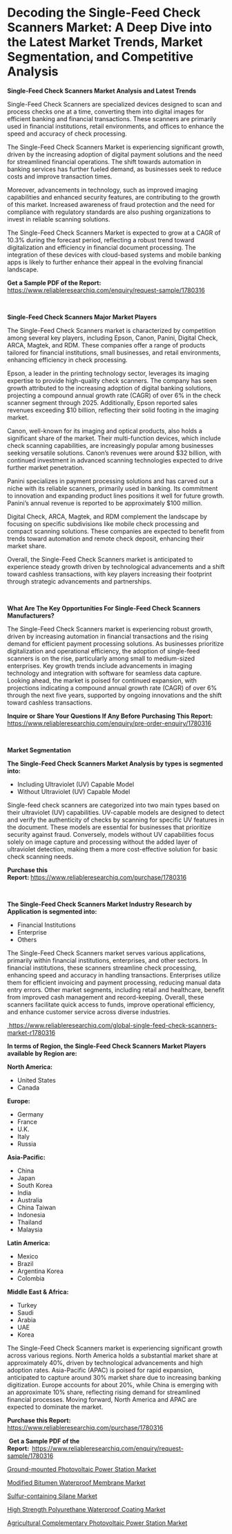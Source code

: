 <p><h1>Decoding the Single-Feed Check Scanners Market: A Deep Dive into the Latest Market Trends, Market Segmentation, and Competitive Analysis</h1></p><p><strong>Single-Feed Check Scanners Market Analysis and Latest Trends</strong></p>
<p><p>Single-Feed Check Scanners are specialized devices designed to scan and process checks one at a time, converting them into digital images for efficient banking and financial transactions. These scanners are primarily used in financial institutions, retail environments, and offices to enhance the speed and accuracy of check processing. </p><p>The Single-Feed Check Scanners Market is experiencing significant growth, driven by the increasing adoption of digital payment solutions and the need for streamlined financial operations. The shift towards automation in banking services has further fueled demand, as businesses seek to reduce costs and improve transaction times. </p><p>Moreover, advancements in technology, such as improved imaging capabilities and enhanced security features, are contributing to the growth of this market. Increased awareness of fraud protection and the need for compliance with regulatory standards are also pushing organizations to invest in reliable scanning solutions.</p><p>The Single-Feed Check Scanners Market is expected to grow at a CAGR of 10.3% during the forecast period, reflecting a robust trend toward digitalization and efficiency in financial document processing. The integration of these devices with cloud-based systems and mobile banking apps is likely to further enhance their appeal in the evolving financial landscape.</p></p>
<p><strong>Get a Sample PDF of the Report:&nbsp;</strong> <a href="https://www.reliableresearchiq.com/enquiry/request-sample/1780316?utm_campaign=1088&utm_medium=2&utm_source=Github&utm_content=ia&utm_term=25032025&utm_id=single-feed-check-scanners">https://www.reliableresearchiq.com/enquiry/request-sample/1780316</a></p>
<p>&nbsp;</p>
<p><strong>Single-Feed Check Scanners Major Market Players</strong></p>
<p><p>The Single-Feed Check Scanners market is characterized by competition among several key players, including Epson, Canon, Panini, Digital Check, ARCA, Magtek, and RDM. These companies offer a range of products tailored for financial institutions, small businesses, and retail environments, enhancing efficiency in check processing.</p><p>Epson, a leader in the printing technology sector, leverages its imaging expertise to provide high-quality check scanners. The company has seen growth attributed to the increasing adoption of digital banking solutions, projecting a compound annual growth rate (CAGR) of over 6% in the check scanner segment through 2025. Additionally, Epson reported sales revenues exceeding $10 billion, reflecting their solid footing in the imaging market.</p><p>Canon, well-known for its imaging and optical products, also holds a significant share of the market. Their multi-function devices, which include check scanning capabilities, are increasingly popular among businesses seeking versatile solutions. Canon’s revenues were around $32 billion, with continued investment in advanced scanning technologies expected to drive further market penetration.</p><p>Panini specializes in payment processing solutions and has carved out a niche with its reliable scanners, primarily used in banking. Its commitment to innovation and expanding product lines positions it well for future growth. Panini’s annual revenue is reported to be approximately $100 million.</p><p>Digital Check, ARCA, Magtek, and RDM complement the landscape by focusing on specific subdivisions like mobile check processing and compact scanning solutions. These companies are expected to benefit from trends toward automation and remote check deposit, enhancing their market share.</p><p>Overall, the Single-Feed Check Scanners market is anticipated to experience steady growth driven by technological advancements and a shift toward cashless transactions, with key players increasing their footprint through strategic advancements and partnerships.</p></p>
<p>&nbsp;</p>
<p><strong>What Are The Key Opportunities For Single-Feed Check Scanners Manufacturers?</strong></p>
<p><p>The Single-Feed Check Scanners market is experiencing robust growth, driven by increasing automation in financial transactions and the rising demand for efficient payment processing solutions. As businesses prioritize digitalization and operational efficiency, the adoption of single-feed scanners is on the rise, particularly among small to medium-sized enterprises. Key growth trends include advancements in imaging technology and integration with software for seamless data capture. Looking ahead, the market is poised for continued expansion, with projections indicating a compound annual growth rate (CAGR) of over 6% through the next five years, supported by ongoing innovations and the shift toward cashless transactions.</p></p>
<p><strong>Inquire or Share Your Questions If Any Before Purchasing This Report:</strong> <a href="https://www.reliableresearchiq.com/enquiry/pre-order-enquiry/1780316?utm_campaign=1088&utm_medium=2&utm_source=Github&utm_content=ia&utm_term=25032025&utm_id=single-feed-check-scanners">https://www.reliableresearchiq.com/enquiry/pre-order-enquiry/1780316</a></p>
<p>&nbsp;</p>
<p><strong>Market Segmentation</strong></p>
<p><strong>The Single-Feed Check Scanners Market Analysis by types is segmented into:</strong></p>
<p><ul><li>Including Ultraviolet (UV) Capable Model</li><li>Without Ultraviolet (UV) Capable Model</li></ul></p>
<p><p>Single-feed check scanners are categorized into two main types based on their ultraviolet (UV) capabilities. UV-capable models are designed to detect and verify the authenticity of checks by scanning for specific UV features in the document. These models are essential for businesses that prioritize security against fraud. Conversely, models without UV capabilities focus solely on image capture and processing without the added layer of ultraviolet detection, making them a more cost-effective solution for basic check scanning needs.</p></p>
<p><strong>Purchase this Report:&nbsp;</strong><a href="https://www.reliableresearchiq.com/purchase/1780316?utm_campaign=1088&utm_medium=2&utm_source=Github&utm_content=ia&utm_term=25032025&utm_id=single-feed-check-scanners">https://www.reliableresearchiq.com/purchase/1780316</a></p>
<p>&nbsp;</p>
<p><strong>The Single-Feed Check Scanners Market Industry Research by Application is segmented into:</strong></p>
<p><ul><li>Financial Institutions</li><li>Enterprise</li><li>Others</li></ul></p>
<p><p>The Single-Feed Check Scanners market serves various applications, primarily within financial institutions, enterprises, and other sectors. In financial institutions, these scanners streamline check processing, enhancing speed and accuracy in handling transactions. Enterprises utilize them for efficient invoicing and payment processing, reducing manual data entry errors. Other market segments, including retail and healthcare, benefit from improved cash management and record-keeping. Overall, these scanners facilitate quick access to funds, improve operational efficiency, and enhance customer service across diverse industries.</p></p>
<p><a href="https://www.reliableresearchiq.com/global-single-feed-check-scanners-market-r1780316?utm_campaign=1088&utm_medium=2&utm_source=Github&utm_content=ia&utm_term=25032025&utm_id=single-feed-check-scanners">&nbsp;https://www.reliableresearchiq.com/global-single-feed-check-scanners-market-r1780316</a></p>
<p><strong>In terms of Region, the Single-Feed Check Scanners Market Players available by Region are:</strong></p>
<p>
    <p> <strong> North America: </strong>
        <ul>
            <li>United States</li>
            <li>Canada</li>
        </ul>
        </p> 
    <p> <strong> Europe: </strong>
        <ul>
            <li>Germany</li>
            <li>France</li>
            <li>U.K.</li>
            <li>Italy</li>
            <li>Russia</li>
        </ul>
        </p> 
    <p> <strong> Asia-Pacific: </strong>
        <ul>
            <li>China</li>
            <li>Japan</li>
            <li>South Korea</li>
            <li>India</li>
            <li>Australia</li>
            <li>China Taiwan</li>
            <li>Indonesia</li>
            <li>Thailand</li>
            <li>Malaysia</li>
        </ul>
        </p> 
    <p> <strong> Latin America: </strong>
        <ul>
            <li>Mexico</li>
            <li>Brazil</li>
            <li>Argentina Korea</li>
            <li>Colombia</li>
        </ul>
        </p> 
    <p> <strong> Middle East & Africa: </strong>
        <ul>
            <li>Turkey</li>
            <li>Saudi</li>
            <li>Arabia</li>
            <li>UAE</li>
            <li>Korea</li>
        </ul>
    </p>
    </p>
<p><p>The Single-Feed Check Scanners market is experiencing significant growth across various regions. North America holds a substantial market share at approximately 40%, driven by technological advancements and high adoption rates. Asia-Pacific (APAC) is poised for rapid expansion, anticipated to capture around 30% market share due to increasing banking digitization. Europe accounts for about 20%, while China is emerging with an approximate 10% share, reflecting rising demand for streamlined financial processes. Moving forward, North America and APAC are expected to dominate the market.</p></p>
<p><strong>Purchase this Report: </strong><a href="https://www.reliableresearchiq.com/purchase/1780316?utm_campaign=1088&utm_medium=2&utm_source=Github&utm_content=ia&utm_term=25032025&utm_id=single-feed-check-scanners">https://www.reliableresearchiq.com/purchase/1780316</a></p>
<p>&nbsp;<strong>Get a Sample PDF of the Report:&nbsp;&nbsp;</strong><a href="https://www.reliableresearchiq.com/enquiry/request-sample/1780316?utm_campaign=1088&utm_medium=2&utm_source=Github&utm_content=ia&utm_term=25032025&utm_id=single-feed-check-scanners">https://www.reliableresearchiq.com/enquiry/request-sample/1780316</a></p>
<p><strong></strong></p>
<p><p><a href="https://github.com/bibzmuiko/Market-Research-Report-List-1/blob/main/ground-mounted-photovoltaic-power-station-market.md?utm_campaign=1088&utm_medium=2&utm_source=Github&utm_content=ia&utm_term=25032025&utm_id=single-feed-check-scanners">Ground-mounted Photovoltaic Power Station Market</a></p><p><a href="https://github.com/linnuripat/Market-Research-Report-List-1/blob/main/modified-bitumen-waterproof-membrane-market.md?utm_campaign=1088&utm_medium=2&utm_source=Github&utm_content=ia&utm_term=25032025&utm_id=single-feed-check-scanners">Modified Bitumen Waterproof Membrane Market</a></p><p><a href="https://github.com/kumadenthela/Market-Research-Report-List-1/blob/main/sulfur-containing-silane-market.md?utm_campaign=1088&utm_medium=2&utm_source=Github&utm_content=ia&utm_term=25032025&utm_id=single-feed-check-scanners">Sulfur-containing Silane Market</a></p><p><a href="https://github.com/larotnanonhx/Market-Research-Report-List-1/blob/main/high-strength-polyurethane-waterproof-coating-market.md?utm_campaign=1088&utm_medium=2&utm_source=Github&utm_content=ia&utm_term=25032025&utm_id=single-feed-check-scanners">High Strength Polyurethane Waterproof Coating Market</a></p><p><a href="https://github.com/ikokwuihepa/Market-Research-Report-List-1/blob/main/agricultural-complementary-photovoltaic-power-station-market.md?utm_campaign=1088&utm_medium=2&utm_source=Github&utm_content=ia&utm_term=25032025&utm_id=single-feed-check-scanners">Agricultural Complementary Photovoltaic Power Station Market</a></p></p>